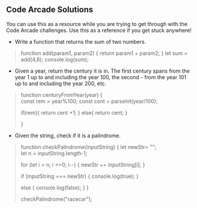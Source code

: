 ## Code Arcade Solutions

You can use this as a resource while you are trying to get through with the Code Arcade challenges. Use this as a reference if you get stuck anywhere!

- Write a function that returns the sum of two numbers.

>function add(param1, param2) {
>    return param1 + param2; 
>   }
>let sum = add(4,6);
>console.log(sum);

- Given a year, return the century it is in. The first century spans from the year 1 up to and including the year 100, the second - from the year 101 up to and including the year 200, etc.

>function centuryFromYear(year) {    
>   const rem = year%100;
>   const cent = parseInt(year/100);   
>
>   if(rem){
>       return cent +1;
>   }
>   else{
>       return cent;
>   }
>    
> }

- Given the string, check if it is a palindrome.

>function checkPalindrome(inputString) { 
>   let newStr= "";  
>   let n = inputString.length-1;
>
>   for (let i = n; i >=0; i--) {
>       newStr += inputString[i];
>   }
>   
>   if (inputString === newStr) {
>       console.log(true); 
>   }
>
>   else {
>       console.log(false);
>   } 
> }
>
>  checkPalindrome("racecar");
